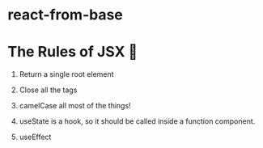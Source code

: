 # react-from-base

# The Rules of JSX 🤔

1. Return a single root element

2. Close all the tags

3. camelCase all most of the things!

4. useState is a hook, so it should be called inside a function component.

5. useEffect
